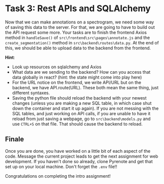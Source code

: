 # Task 3: Rest APIs and SQLAlchemy
Now that we can make annotations on a spectrogram, we need some way of saving this data to the server. For that, we are going to have to build out the API request some more. Your tasks are to finish the frontend Axios method in `handleSave()` of `src\frontend\src\pages\annotate.js` and the `create_segmentation()` method in `src\backend\routes\data.py`. At the end of this, we should be able to upload data to the backend from the frontend. 


**Hint**:
- Look up resources on sqlalchemy and Axios
- What data are we sending to the backend? How can you access that data globally in react? (hint: the state might come into play here)
- For the URL notice on the frontend, we write API/URL but on the backend, we have API.route(URL). These both mean the same thing, just different syntaxes.  
- Saving the python file should reload the backend with your newest changes (unless you are making a new SQL table, in which case shut down the container and start it up again). If you are not messing with the SQL tables, and just working on API calls, if you are unable to have it reload from just saving a webpage, go to `src\backend\models.py` and use `CTRL+S` on that file. That should cause the backend to reload. 

## Finale

Once you are done, you have worked on a little bit of each aspect of the code. Message the current project leads to get the next assignment for web development. If you haven't done so already, clone Pyrenote and get that set up on your local machine. Don't forget the `.env` file!!

Congratulations on completing the intro assignment!